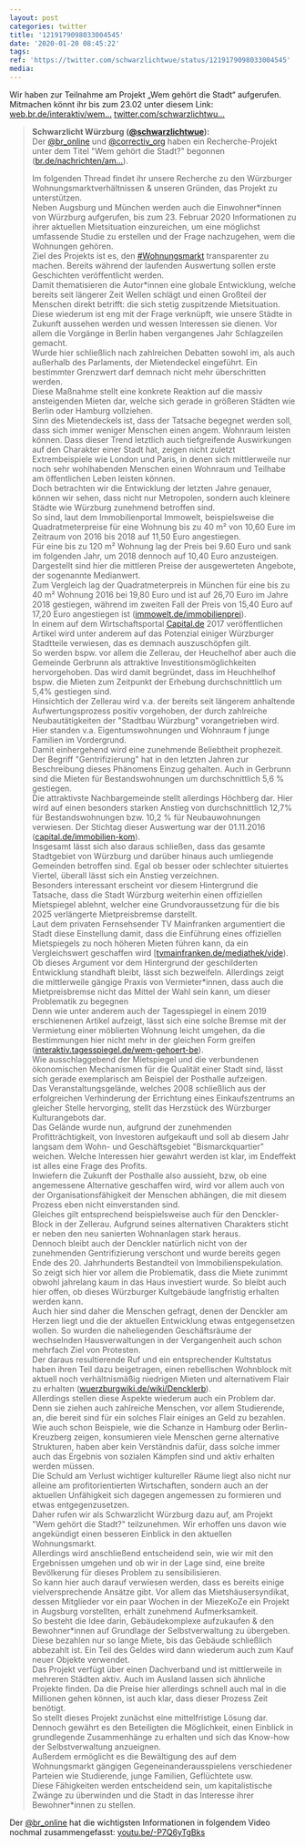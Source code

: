 ```yaml
---
layout: post
categories: twitter
title: '1219179098033004545'
date: '2020-01-20 08:45:22'
tags: 
ref: 'https://twitter.com/schwarzlichtwue/status/1219179098033004545'
media:
---
```

Wir haben zur Teilnahme am Projekt „Wem gehört die Stadt“ aufgerufen. Mitmachen könnt ihr bis zum 23.02 unter diesem Link: [web.br.de/interaktiv/wem…](https://web.br.de/interaktiv/wem-gehoert-die-stadt/) [twitter.com/schwarzlichtwu…](https://twitter.com/schwarzlichtwue/status/1218277735082209280)
> <b>Schwarzlicht Würzburg ([@schwarzlichtwue](https://twitter.com/schwarzlichtwue)):</b>  
>Der [@br_online](https://twitter.com/br_online) und [@correctiv_org](https://twitter.com/correctiv_org) haben ein Recherche-Projekt unter dem Titel "Wem gehört die Stadt?" begonnen ([br.de/nachrichten/am…](http://www.br.de/nachrichten/amp/bayern/die-buergerrecherche-wem-gehoert-die-stadt,RnNDk1a)).  
>  
>  
>  
>Im folgenden Thread findet ihr unsere Recherche zu den Würzburger Wohnungsmarktverhältnissen &amp; unseren Gründen, das Projekt zu unterstützen.  
>Neben Augsburg und München werden auch die Einwohner\*innen von Würzburg aufgerufen, bis zum 23. Februar 2020 Informationen zu ihrer aktuellen Mietsituation einzureichen, um eine möglichst umfassende Studie zu erstellen und der Frage nachzugehen, wem die Wohnungen gehören.  
>Ziel des Projekts ist es, den [#Wohnungsmarkt](/t/wohnungsmarkt) transparenter zu machen. Bereits während der laufenden Auswertung sollen erste Geschichten veröffentlicht werden.  
>Damit thematisieren die Autor\*innen eine globale Entwicklung, welche bereits seit längerer Zeit Wellen schlägt und einen Großteil der Menschen direkt betrifft: die sich stetig zuspitzende Mietsituation.  
>Diese wiederum ist eng mit der Frage verknüpft, wie unsere Städte in Zukunft aussehen werden und wessen Interessen sie dienen. Vor allem die Vorgänge in Berlin haben vergangenes Jahr Schlagzeilen gemacht.  
>Wurde hier schließlich nach zahlreichen Debatten sowohl im, als auch außerhalb des Parlaments, der Mietendeckel eingeführt. Ein bestimmter Grenzwert darf demnach nicht mehr überschritten werden.  
>Diese Maßnahme stellt eine konkrete Reaktion auf die massiv ansteigenden Mieten dar, welche sich gerade in größeren Städten wie Berlin oder Hamburg vollziehen.  
>Sinn des Mietendeckels ist, dass der Tatsache begegnet werden soll, dass sich immer weniger Menschen einen angem. Wohnraum leisten können. Dass dieser Trend letztlich auch tiefgreifende Auswirkungen auf den Charakter einer Stadt hat, zeigen nicht zuletzt Extrembeispiele wie   London und Paris, in denen sich mittlerweile nur noch sehr wohlhabenden Menschen einen Wohnraum und Teilhabe am öffentlichen Leben leisten können.  
>Doch betrachten wir die Entwicklung der letzten Jahre genauer, können wir sehen, dass nicht nur Metropolen, sondern auch kleinere Städte wie Würzburg zunehmend betroffen sind.  
>So sind, laut dem Immobilienportal Immowelt, beispielsweise die Quadratmeterpreise für eine Wohnung bis zu 40 m² von 10,60 Eure im Zeitraum von 2016 bis 2018 auf 11,50 Euro angestiegen.  
>Für eine bis zu 120 m² Wohnung lag der Preis bei 9.60 Euro und sank im folgenden Jahr, um 2018 dennoch auf 10,40 Euro anzusteigen. Dargestellt sind hier die mittleren Preise der ausgewerteten Angebote, der sogenannte Medianwert.  
>Zum Vergleich lag der Quadratmeterpreis in München für eine bis zu 40 m² Wohnung 2016 bei 19,80 Euro und ist auf 26,70 Euro im Jahre 2018 gestiegen, während im zweiten Fall der Preis von 15,40 Euro auf 17,20 Euro angestiegen ist ([immowelt.de/immobilienprei](https://www.immowelt.de/immobilienpreise/wuerzburg/wohnungspreise)).  
>In einem auf dem Wirtschaftsportal [Capital.de](http://Capital.de) 2017 veröffentlichen Artikel wird unter anderem auf das Potenzial einiger Würzburger Stadtteile verwiesen, das es demnach auszuschöpfen gilt.  
>So werden bspw. vor allem die Zellerau, der Heuchelhof aber auch die Gemeinde Gerbrunn als attraktive Investitionsmöglichkeiten hervorgehoben. Das wird damit begründet, dass im Heuchhelhof bspw. die Mieten zum Zeitpunkt der Erhebung durchschnittlich um 5,4% gestiegen sind.  
>Hinsichtich der Zellerau wird v.a. der bereits seit längerem anhaltende Aufwertungsprozess positiv vorgehoben, der durch zahlreiche Neubautätigkeiten der "Stadtbau Würzburg" vorangetrieben wird. Hier standen v.a. Eigentumswohnungen und Wohnraum f junge Familien im Vordergrund.  
>Damit einhergehend wird eine zunehmende Beliebtheit prophezeit. Der Begriff "Gentrifizierung" hat in den letzten Jahren zur Beschreibung dieses Phänomens Einzug gehalten. Auch in Gerbrunn sind die Mieten für Bestandswohnungen um durchschnittlich 5,6 % gestiegen.  
>Die attraktivste Nachbargemeinde stellt allerdings Höchberg dar. Hier wird auf einen besonders starken Anstieg von durchschnittlich 12,7% für Bestandswohnungen bzw. 10,2 % für Neubauwohnungen verwiesen. Der Stichtag dieser Auswertung war der 01.11.2016 ([capital.de/immobilien-kom](https://www.capital.de/immobilien-kompass/wuerzburg#portrait)).  
>Insgesamt lässt sich also daraus schließen, dass das gesamte Stadtgebiet von Würzburg und darüber hinaus auch umliegende Gemeinden betroffen sind. Egal ob besser oder schlechter situiertes Viertel, überall lässt sich ein Anstieg verzeichnen.  
>Besonders interessant erscheint vor diesem Hintergrund die Tatsache, dass die Stadt Würzburg weiterhin einen offiziellen Mietspiegel ablehnt, welcher eine Grundvoraussetzung für die bis 2025 verlängerte Mietpreisbremse darstellt.  
>Laut dem privaten Fernsehsender TV Mainfranken argumentiert die Stadt diese Einstellung damit, dass die Einführung eines offiziellen Mietspiegels zu noch höheren Mieten führen kann, da ein Vergleichswert geschaffen wird [[tvmainfranken.de/mediathek/vide](https://www.tvmainfranken.de/mediathek/video/kein-mietspiegel-in-wuerzburg-was-wird-aus-der-mietpreisbremse/)).  
>Ob dieses Argument vor dem Hintergrund der geschilderten Entwicklung standhaft bleibt, lässt sich bezweifeln. Allerdings zeigt die mittlerweile gängige Praxis von Vermieter\*innen, dass auch die Mietpreisbremse nicht das Mittel der Wahl sein kann, um dieser Problematik zu begegnen  
>Denn wie unter anderem auch der Tagesspiegel in einem 2019 erschienenen Artikel aufzeigt, lässt sich eine solche Bremse mit der Vermietung einer möblierten Wohnung leicht umgehen, da die Bestimmungen hier nicht mehr in der gleichen Form greifen ([interaktiv.tagesspiegel.de/wem-gehoert-be](https://interaktiv.tagesspiegel.de/wem-gehoert-berlin/artikel/moebel-statt-mietpreisbremse/)).  
>Wie ausschlaggebend der Mietspiegel und die verbundenen ökonomischen Mechanismen für die Qualität einer Stadt sind, lässt sich gerade exemplarisch am Beispiel der Posthalle aufzeigen.  
>Das Veranstaltungsgelände, welches 2008 schließlich aus der erfolgreichen Verhinderung der Errichtung eines Einkaufszentrums an gleicher Stelle hervorging, stellt das Herzstück des Würzburger Kulturangebots dar.  
>Das Gelände wurde nun, aufgrund der zunehmenden Profitträchtigkeit, von Investoren aufgekauft und soll ab diesem Jahr langsam dem Wohn- und Geschäftsgebiet "Bismarckquartier" weichen. Welche Interessen hier gewahrt werden ist klar, im Endeffekt ist alles eine Frage des Profits.  
>Inwiefern die Zukunft der Posthalle also aussieht, bzw, ob eine angemessene Alternative geschaffen wird, wird vor allem auch von der Organisationsfähigkeit der Menschen abhängen, die mit diesem Prozess eben nicht einverstanden sind.  
>Gleiches gilt entsprechend beispielsweise auch für den Denckler-Block in der Zellerau. Aufgrund seines alternativen Charakters sticht er neben den neu sanierten Wohnanlagen stark heraus.  
>Dennoch bleibt auch der Denckler natürlich nicht von der zunehmenden Gentrifizierung verschont und wurde bereits gegen Ende des 20. Jahrhunderts Bestandteil von Immobilienspekulation.  
>So zeigt sich hier vor allem die Problematik, dass die Miete zunimmt obwohl jahrelang kaum in das Haus investiert wurde. So bleibt auch hier offen, ob dieses Würzburger Kultgebäude langfristig erhalten werden kann.  
>Auch hier sind daher die Menschen gefragt, denen der Denckler am Herzen liegt und die der aktuellen Entwicklung etwas entgegensetzen wollen. So wurden die naheliegenden Geschäftsräume der wechselnden Hausverwaltungen in der Vergangenheit auch schon mehrfach Ziel von Protesten.  
>Der daraus resultierende Ruf und ein entsprechender Kultstatus haben ihren Teil dazu beigetragen, einen rebellischen Wohnblock mit aktuell noch verhältnismäßig niedrigen Mieten und alternativem Flair zu erhalten ([wuerzburgwiki.de/wiki/Dencklerb](https://wuerzburgwiki.de/wiki/Dencklerblock)).  
>Allerdings stellen diese Aspekte wiederum auch ein Problem dar. Denn sie ziehen auch zahlreiche Menschen, vor allem Studierende, an, die bereit sind für ein solches Flair einiges an Geld zu bezahlen.  
>Wie auch schon Beispiele, wie die Schanze in Hamburg oder Berlin-Kreuzberg zeigen, konsumieren viele Menschen gerne alternative Strukturen, haben aber kein Verständnis dafür, dass solche immer auch das Ergebnis von sozialen Kämpfen sind und aktiv erhalten werden müssen.  
>Die Schuld am Verlust wichtiger kultureller Räume liegt also nicht nur alleine am profitorientierten Wirtschaften, sondern auch an der aktuellen Unfähigkeit sich dagegen angemessen zu formieren und etwas entgegenzusetzen.  
>Daher rufen wir als Schwarzlicht Würzburg dazu auf, am Projekt "Wem gehört die Stadt?" teilzunehmen. Wir erhoffen uns davon wie angekündigt einen besseren Einblick in den aktuellen Wohnungsmarkt.  
>Allerdings wird anschließend entscheidend sein, wie wir mit den Ergebnissen umgehen und ob wir in der Lage sind, eine breite Bevölkerung für dieses Problem zu sensibilisieren.  
>So kann hier auch darauf verwiesen werden, dass es bereits einige vielversprechende Ansätze gibt. Vor allem das Mietshäusersyndikat, dessen Mitglieder vor ein paar Wochen in der MiezeKoZe ein Projekt in Augsburg vorstellten, erhält zunehmend Aufmerksamkeit.  
>So besteht die Idee darin, Gebäudekomplexe aufzukaufen &amp; den Bewohner\*innen auf Grundlage der Selbstverwaltung zu übergeben. Diese bezahlen nur so lange Miete, bis das Gebäude schließlich abbezahlt ist. Ein Teil des Geldes wird dann wiederum auch zum Kauf neuer Objekte verwendet.  
>Das Projekt verfügt über einen Dachverband und ist mittlerweile in mehreren Städten aktiv. Auch im Ausland lassen sich ähnliche Projekte finden. Da die Preise hier allerdings schnell auch mal in die Millionen gehen können, ist auch klar, dass dieser Prozess Zeit benötigt.  
>So stellt dieses Projekt zunächst eine mittelfristige Lösung dar. Dennoch gewährt es den Beteiligten die Möglichkeit, einen Einblick in grundlegende Zusammenhänge zu erhalten und sich das Know-how der Selbstverwaltung anzueignen.  
>Außerdem ermöglicht es die Bewältigung des auf dem Wohnungsmarkt gängigen Gegeneinanderausspielens verschiedener Parteien wie Studierende, junge Familien, Geflüchtete usw.  
>Diese Fähigkeiten werden entscheidend sein, um kapitalistische Zwänge zu überwinden und die Stadt in das Interesse ihrer Bewohner\*innen zu stellen.  


Der [@br_online](https://twitter.com/br_online) hat die wichtigsten Informationen in folgendem Video nochmal zusammengefasst: [youtu.be/-P7Q6yTgBks](https://youtu.be/-P7Q6yTgBks)